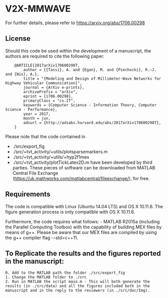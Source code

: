 # V2X-MMWAVE

For further details, please refer to https://arxiv.org/abs/1706.00298

License
-------
Should this code be used within the development of a manuscript, the authors are required to cite the following paper:
```
    @ARTICLE{2017arXiv170600298T,
        author = {{Tassi}, A. and {Egan}, M. and {Piechocki}, R.~J. and {Nix}, A.},
        title = "{Modeling and Design of Millimeter-Wave Networks for Highway Vehicular Communication}",
        journal = {ArXiv e-prints},
        archivePrefix = "arXiv",
        eprint = {1706.00298},
        primaryClass = "cs.IT",
        keywords = {Computer Science - Information Theory, Computer Science - Performance},
        year = 2017,
        month = jun,
        adsurl = {http://adsabs.harvard.edu/abs/2017arXiv170600298T},
    }
```

Please note that the code contained in
* ./src/export_fig
* ./src/+tvt_activity/+utils/plotsparsemarkers.m
* ./src/+tvt_activity/+utils/+hyp2f1mex
* ./src/+tvt_activity/plotTickLatex2D.m
have been developed by third parties. These pieces of software can be downloaded from MATLAB Central File Exchange (https://uk.mathworks.com/matlabcentral/fileexchange/), for free.


Requirements
------------
The code is compatible with Linux (Ubuntu 14.04 LTS) and OS X 10.11.6. The figure generation process is only compatible with OS X 10.11.6.

Furthermore, the code requires what follows:
    - MATLAB R2015a (including the Parallel Computing Toolbox) with the capability of building MEX files by means of g++. Please be aware that our MEX files are compiled by using the g++ compiler flag --std=c++11.


To Replicate the results and the figures reported in the manuscript:
-------------------------------------------------------------
    0. Add to the MATLAB path the folder ./src/export_fig
    1. Change the MATLAB folder to ./src
    2. Run in MATLAB the script main.m - This will both generate the results (in ./src/data) and all the figures included both in the manuscript and in the reply to the reviewers (in ./src/doc/Img). 
